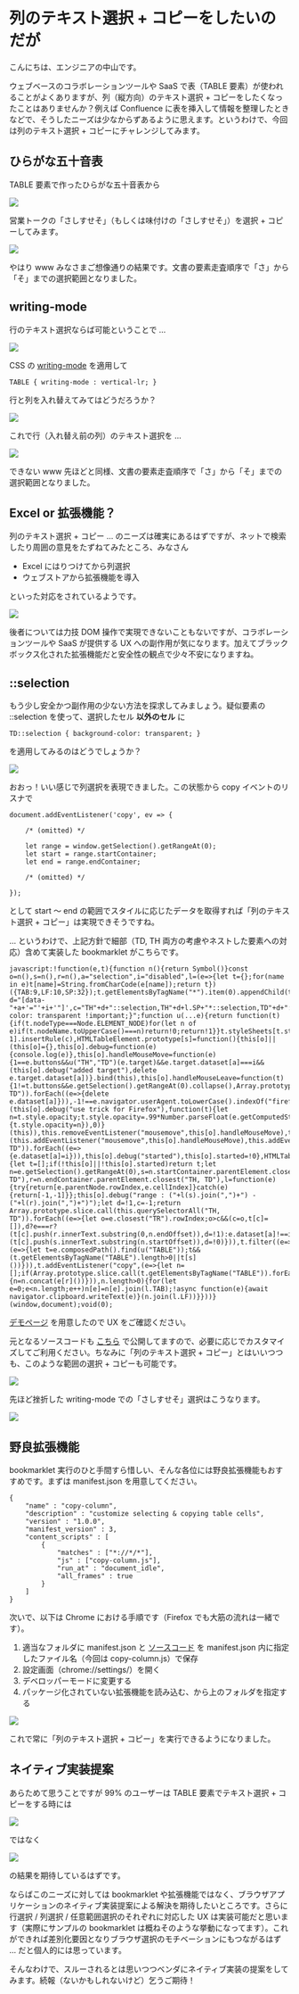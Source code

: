 # 列のテキスト選択 + コピーをしたいのだが

こんにちは、エンジニアの中山です。

ウェブベースのコラボレーションツールや SaaS で表（TABLE 要素）が使われることがよくありますが、列（縦方向）のテキスト選択 + コピーをしたくなったことはありませんか？例えば Confluence に表を挿入して情報を整理したときなどで、そうしたニーズは少なからずあるように思えます。というわけで、今回は列のテキスト選択 + コピーにチャレンジしてみます。

## ひらがな五十音表

TABLE 要素で作ったひらがな五十音表から

<img src='https://raw.githubusercontent.com/nakayama-kazuki/2020/master/bookmarklets/column/img/50-1.png' />

営業トークの「さしすせそ」（もしくは味付けの「さしすせそ」）を選択 + コピーしてみます。

<img src='https://raw.githubusercontent.com/nakayama-kazuki/2020/master/bookmarklets/column/img/50-2.png' />

やはり www みなさまご想像通りの結果です。文書の要素走査順序で「さ」から「そ」までの選択範囲となりました。

## writing-mode

行のテキスト選択ならば可能ということで …

<img src='https://raw.githubusercontent.com/nakayama-kazuki/2020/master/bookmarklets/column/img/50-8.png' />

CSS の [writing-mode](https://www.w3.org/TR/css-writing-modes-3/) を適用して

```
TABLE { writing-mode : vertical-lr; }
```

行と列を入れ替えてみてはどうだろうか？

<img src='https://raw.githubusercontent.com/nakayama-kazuki/2020/master/bookmarklets/column/img/50-3.png' />

これで行（入れ替え前の列）のテキスト選択を …

<img src='https://raw.githubusercontent.com/nakayama-kazuki/2020/master/bookmarklets/column/img/50-4.png' />

できない www 先ほどと同様、文書の要素走査順序で「さ」から「そ」までの選択範囲となりました。

## Excel or 拡張機能？

列のテキスト選択 + コピー … のニーズは確実にあるはずですが、ネットで検索したり周囲の意見をたずねてみたところ、みなさん

- Excel にはりつけてから列選択
- ウェブストアから拡張機能を導入

といった対応をされているようです。

<img src='https://raw.githubusercontent.com/nakayama-kazuki/2020/master/bookmarklets/column/img/50-9.png' />

後者については力技 DOM 操作で実現できないこともないですが、コラボレーションツールや SaaS が提供する UX への副作用が気になります。加えてブラックボックス化された拡張機能だと安全性の観点で少々不安になりますね。

## ::selection

もう少し安全かつ副作用の少ない方法を探求してみましょう。疑似要素の ::selection を使って、選択したセル **以外のセル** に

```
TD::selection { background-color: transparent; }
```

を適用してみるのはどうでしょうか？

<img src='https://raw.githubusercontent.com/nakayama-kazuki/2020/master/bookmarklets/column/img/50-5.png' />

おおっ！いい感じで列選択を表現できました。この状態から copy イベントのリスナで

```
document.addEventListener('copy', ev => {

    /* (omitted) */

    let range = window.getSelection().getRangeAt(0);
    let start = range.startContainer;
    let end = range.endContainer;

    /* (omitted) */

});
```

として start ～ end の範囲でスタイルに応じたデータを取得すれば「列のテキスト選択 + コピー」は実現できそうですね。

… というわけで、上記方針で細部（TD, TH 両方の考慮やネストした要素への対応）含めて実装した bookmarklet がこちらです。

```
javascript:!function(e,t){function n(){return Symbol()}const o=n(),s=n(),r=n(),a="selection",i="disabled",l=(e=>{let t={};for(name in e)t[name]=String.fromCharCode(e[name]);return t})({TAB:9,LF:10,SP:32});t.getElementsByTagName("*").item(0).appendChild(t.createElement("STYLE"));let d="[data-"+a+'="'+i+'"]',c="TH"+d+"::selection,TH"+d+l.SP+"*::selection,TD"+d+"::selection,TD"+d+l.SP+"*::selection{background-color: transparent !important;}";function u(...e){return function(t){if(t.nodeType===Node.ELEMENT_NODE)for(let n of e)if(t.nodeName.toUpperCase()===n)return!0;return!1}}t.styleSheets[t.styleSheets.length-1].insertRule(c),HTMLTableElement.prototype[s]=function(){this[o]||(this[o]={},this[o].debug=function(e){console.log(e)},this[o].handleMouseMove=function(e){1==e.buttons&&u("TH","TD")(e.target)&&e.target.dataset[a]===i&&(this[o].debug("added target"),delete e.target.dataset[a])}.bind(this),this[o].handleMouseLeave=function(t){1!=t.buttons&&e.getSelection().getRangeAt(0).collapse(),Array.prototype.slice.call(this.querySelectorAll("TH, TD")).forEach((e=>{delete e.dataset[a]})),-1!==e.navigator.userAgent.toLowerCase().indexOf("firefox")&&(this[o].debug("use trick for Firefox"),function(t){let n=t.style.opacity;t.style.opacity=.99*Number.parseFloat(e.getComputedStyle(t).opacity),window.setTimeout((()=>{t.style.opacity=n}),0)}(this)),this.removeEventListener("mousemove",this[o].handleMouseMove),this.removeEventListener("mouseleave",this[o].handleMouseLeave),this[o].debug("stopped"),this[o].started=!1}.bind(this),this[o].started=!1),this[o].started||(this.addEventListener("mousemove",this[o].handleMouseMove),this.addEventListener("mouseleave",this[o].handleMouseLeave)),Array.prototype.slice.call(this.querySelectorAll("TH, TD")).forEach((e=>{e.dataset[a]=i})),this[o].debug("started"),this[o].started=!0},HTMLTableElement.prototype[r]=function(){let t=[];if(!this[o]||!this[o].started)return t;let n=e.getSelection().getRangeAt(0),s=n.startContainer.parentElement.closest("TH, TD"),r=n.endContainer.parentElement.closest("TH, TD"),l=function(e){try{return[e.parentNode.rowIndex,e.cellIndex]}catch(e){return[-1,-1]}};this[o].debug("range : ("+l(s).join(",")+") - ("+l(r).join(",")+")");let d=!1,c=-1;return Array.prototype.slice.call(this.querySelectorAll("TH, TD")).forEach((e=>{let o=e.closest("TR").rowIndex;o>c&&(c=o,t[c]=[]),d?e===r?(t[c].push(r.innerText.substring(0,n.endOffset)),d=!1):e.dataset[a]!==i&&t[c].push(e.innerText):e===s&&(t[c].push(s.innerText.substring(n.startOffset)),d=!0)})),t.filter((e=>e))},t.addEventListener("selectstart",(e=>{let t=e.composedPath().find(u("TABLE"));t&&(t.getElementsByTagName("TABLE").length>0||t[s]())})),t.addEventListener("copy",(e=>{let n=[];if(Array.prototype.slice.call(t.getElementsByTagName("TABLE")).forEach((e=>{n=n.concat(e[r]())})),n.length>0){for(let e=0;e<n.length;e++)n[e]=n[e].join(l.TAB);!async function(e){await navigator.clipboard.writeText(e)}(n.join(l.LF))}}))}(window,document);void(0);
```

[デモページ](https://pj-corridor.net/table-demo/demo.html) を用意したので UX をご確認ください。

元となるソースコードも [こちら](https://github.com/nakayama-kazuki/2020/blob/master/bookmarklets/copy-column-v2.txt) で公開してますので、必要に応じでカスタマイズしてご利用ください。ちなみに「列のテキスト選択 + コピー」とはいいつつも、このような範囲の選択 + コピーも可能です。

<img src='https://raw.githubusercontent.com/nakayama-kazuki/2020/master/bookmarklets/column/img/50-6.png' />

先ほど挫折した writing-mode での「さしすせそ」選択はこうなります。

<img src='https://raw.githubusercontent.com/nakayama-kazuki/2020/master/bookmarklets/column/img/50-7.png' />

## 野良拡張機能

bookmarklet 実行のひと手間すら惜しい、そんな各位には野良拡張機能もおすすめです。まずは manifest.json を用意してください。

```
{
    "name" : "copy-column",
    "description" : "customize selecting & copying table cells",
    "version" : "1.0.0",
    "manifest_version" : 3,
    "content_scripts" : [
        {
            "matches" : ["*://*/*"],
            "js" : ["copy-column.js"],
            "run_at" : "document_idle",
            "all_frames" : true
        }
    ]
}
```

次いで、以下は Chrome における手順です（Firefox でも大筋の流れは一緒です）。

1. 適当なフォルダに manifest.json と [ソースコード](https://github.com/nakayama-kazuki/2020/blob/master/bookmarklets/copy-column-v2.txt)  を manifest.json 内に指定したファイル名（今回は copy-column.js）で保存
2. 設定画面（chrome://settings/）を開く
3. デベロッパーモードに変更する
4. パッケージ化されていない拡張機能を読み込む、から上のフォルダを指定する

<img src='https://raw.githubusercontent.com/nakayama-kazuki/2020/master/bookmarklets/column/img/ext.png' />

これで常に「列のテキスト選択 + コピー」を実行できるようになりました。

## ネイティブ実装提案

あらためて思うことですが 99% のユーザーは TABLE 要素でテキスト選択 + コピーをする時には

<img src='https://raw.githubusercontent.com/nakayama-kazuki/2020/master/bookmarklets/column/img/50-2.png' />

ではなく

<img src='https://raw.githubusercontent.com/nakayama-kazuki/2020/master/bookmarklets/column/img/50-5.png' />

の結果を期待しているはずです。

ならばこのニーズに対しては bookmarklet や拡張機能ではなく、ブラウザアプリケーションのネイティブ実装提案による解決を期待したいところです。さらに行選択 / 列選択 / 任意範囲選択のそれぞれに対応した UX は実装可能だと思います（実際にサンプルの bookmarklet は概ねそのような挙動になってます）。これができれば差別化要因となりブラウザ選択のモチベーションにもつながるはず … だと個人的には思っています。

そんなわけで、スルーされるとは思いつつベンダにネイティブ実装の提案をしてみます。続報（ないかもしれないけど）乞うご期待！

